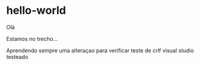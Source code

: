 ﻿# hello-world
Olá

Estamos no trecho...

Aprendendo sempre
	uma alteraçao para verificar
	teste de crlf
	visual studio
testeado

